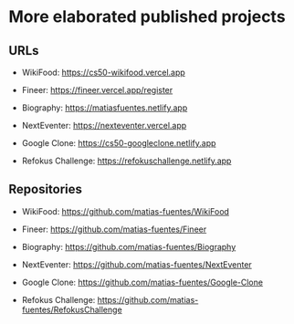 # More elaborated published projects

## URLs

-   WikiFood: https://cs50-wikifood.vercel.app

-   Fineer: https://fineer.vercel.app/register

-   Biography: https://matiasfuentes.netlify.app

-   NextEventer: https://nexteventer.vercel.app

-   Google Clone: https://cs50-googleclone.netlify.app

-   Refokus Challenge: https://refokuschallenge.netlify.app

## Repositories

-   WikiFood: https://github.com/matias-fuentes/WikiFood

-   Fineer: https://github.com/matias-fuentes/Fineer

-   Biography: https://github.com/matias-fuentes/Biography

-   NextEventer: https://github.com/matias-fuentes/NextEventer

-   Google Clone: https://github.com/matias-fuentes/Google-Clone

-   Refokus Challenge: https://github.com/matias-fuentes/RefokusChallenge
